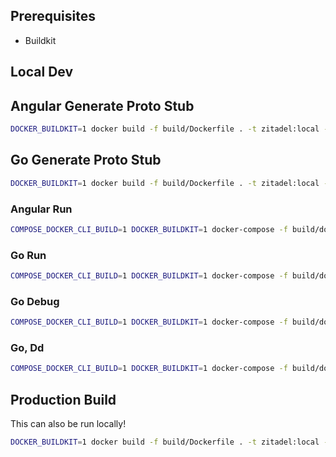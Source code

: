 
## Prerequisites

- Buildkit

## Local Dev

## Angular Generate Proto Stub

```Bash
DOCKER_BUILDKIT=1 docker build -f build/Dockerfile . -t zitadel:local --target npm-copy -o console/src/app/proto/generated
```

## Go Generate Proto Stub

```Bash
DOCKER_BUILDKIT=1 docker build -f build/Dockerfile . -t zitadel:local --target go-copy -o pkg
```

### Angular Run

```Bash
COMPOSE_DOCKER_CLI_BUILD=1 DOCKER_BUILDKIT=1 docker-compose -f build/docker-compose-dev.yml up --build angular
```

### Go Run

```Bash
COMPOSE_DOCKER_CLI_BUILD=1 DOCKER_BUILDKIT=1 docker-compose -f build/docker-compose-dev.yml up --build  go
```

### Go Debug

```Bash
COMPOSE_DOCKER_CLI_BUILD=1 DOCKER_BUILDKIT=1 docker-compose -f build/docker-compose-debug.yml up --build  go
```

### Go, Dd

```Bash
COMPOSE_DOCKER_CLI_BUILD=1 DOCKER_BUILDKIT=1 docker-compose -f build/docker-compose.yml up go db --build
```

## Production Build

This can also be run locally!

```Bash
DOCKER_BUILDKIT=1 docker build -f build/Dockerfile . -t zitadel:local --build-arg ENV=prod
```
